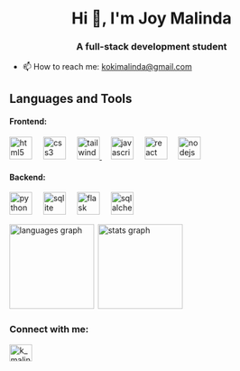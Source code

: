 <h1 align="center">Hi 👋, I'm Joy Malinda</h1>
<h3 align="center">A full-stack development student</h3>

- 📫 How to reach me: kokimalinda@gmail.com

## Languages and Tools
<div align="left">
  <h4>Frontend: </h4>
  <img src="https://cdn.jsdelivr.net/gh/devicons/devicon/icons/html5/html5-original.svg" height="40" alt="html5 logo" title="HTML5"  />
  <img width="12" />
  <img src="https://cdn.jsdelivr.net/gh/devicons/devicon/icons/css3/css3-original.svg" height="40" alt="css3 logo" title="CSS"  />
  <img width="12" />
  <a href="https://tailwindcss.com/" target="_blank" rel="noreferrer"><img src="https://www.vectorlogo.zone/logos/tailwindcss/tailwindcss-icon.svg" alt="tailwind" width="40" height="40" title="Tailwind CSS"/> </a>
  <img width="12" />
  <img src="https://cdn.jsdelivr.net/gh/devicons/devicon/icons/javascript/javascript-original.svg" height="40" alt="javascript logo" title="JavaScript" />
  <img width="12" />
  <a href="https://react.dev/" target="_blank" rel="noreferrer"><img src="https://cdn.jsdelivr.net/gh/devicons/devicon/icons/react/react-original.svg" height="40" alt="react logo" title="React" /></a>
  <img width="12" />
  <a href="https://nodejs.org/en" target="_blank" rel="noreferrer"><img src="https://cdn.jsdelivr.net/gh/devicons/devicon/icons/nodejs/nodejs-original.svg" height="40" alt="nodejs logo" title="Node.js" /></a>
</div>

<div align="left">
  <h4>Backend:</h4>
  <a href="https://www.python.org/" target="_blank" rel="noreferrer"><img src="https://cdn.jsdelivr.net/gh/devicons/devicon/icons/python/python-original.svg" height="40" alt="python logo" title="Python"  /></a>
  <img width="12" />
  <a href="https://www.sqlite.org/" target="_blank" rel="noreferrer"><img src="https://cdn.jsdelivr.net/gh/devicons/devicon/icons/sqlite/sqlite-original.svg" height="40" alt="sqlite logo" title="Sqlite" /></a>
  <img width="12" />
  <a href="https://flask.palletsprojects.com/en/stable/" target="_blank" rel="noreferrer"><img src="https://cdn.jsdelivr.net/gh/devicons/devicon/icons/flask/flask-original.svg" height="40" alt="flask logo" title="Flask"/></a>
  <img width="12" />
  <a href="https://www.sqlalchemy.org/" target="_blank" rel="noreferrer"><img src="https://cdn.jsdelivr.net/gh/devicons/devicon/icons/sqlalchemy/sqlalchemy-original.svg" height="40" alt="sqlalchemy logo" title="SqlAlchemy" /></a>
</div>

<div>
  <p><img align="left" src="https://github-readme-stats.vercel.app/api/top-langs?username=JoyMalinda&locale=en&hide_title=false&layout=compact&card_width=320&langs_count=5&theme=radical&hide_border=false&order=2" height="150" alt="languages graph" />
</p>

  <p>&nbsp;<img align="centre" src="https://github-readme-stats.vercel.app/api?username=JoyMalinda&hide_title=false&hide_rank=false&show_icons=true&include_all_commits=true&count_private=true&disable_animations=false&theme=dark&locale=en&hide_border=false&order=1" height="150" alt="stats graph"  /></p>
  </div>

<div>
  <h3 align="left">Connect with me:</h3>
  <p align="left">
    <a href="https://www.leetcode.com/k_malinda" target="blank"><img align="center" src="https://raw.githubusercontent.com/rahuldkjain/github-profile-readme-generator/master/src/images/icons/Social/leet-code.svg"     alt="k_malinda" height="30" width="40" /></a>
  </p>
</div>
